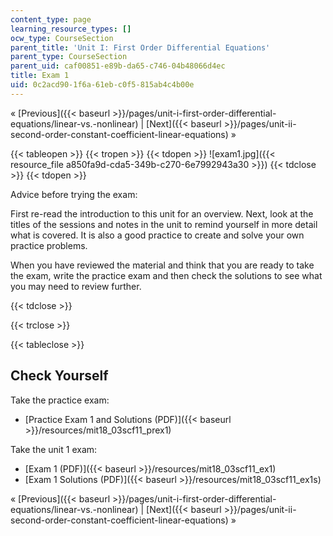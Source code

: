 ```yaml
---
content_type: page
learning_resource_types: []
ocw_type: CourseSection
parent_title: 'Unit I: First Order Differential Equations'
parent_type: CourseSection
parent_uid: caf00851-e89b-da65-c746-04b48066d4ec
title: Exam 1
uid: 0c2acd90-1f6a-61eb-c0f5-815ab4c4b00e
---
```


« [Previous]({{< baseurl >}}/pages/unit-i-first-order-differential-equations/linear-vs.-nonlinear) | [Next]({{< baseurl >}}/pages/unit-ii-second-order-constant-coefficient-linear-equations) »

{{< tableopen >}}
{{< tropen >}}
{{< tdopen >}}
![exam1.jpg]({{< resource_file a850fa9d-cda5-349b-c270-6e7992943a30 >}})
{{< tdclose >}}
{{< tdopen >}}


Advice before trying the exam:

First re-read the introduction to this unit for an overview. Next, look at the titles of the sessions and notes in the unit to remind yourself in more detail what is covered. It is also a good practice to create and solve your own practice problems.

When you have reviewed the material and think that you are ready to take the exam, write the practice exam and then check the solutions to see what you may need to review further.


{{< tdclose >}}

{{< trclose >}}

{{< tableclose >}}

Check Yourself
--------------

Take the practice exam:

*   [Practice Exam 1 and Solutions (PDF)]({{< baseurl >}}/resources/mit18_03scf11_prex1)

Take the unit 1 exam:

*   [Exam 1 (PDF)]({{< baseurl >}}/resources/mit18_03scf11_ex1)
*   [Exam 1 Solutions (PDF)]({{< baseurl >}}/resources/mit18_03scf11_ex1s)

« [Previous]({{< baseurl >}}/pages/unit-i-first-order-differential-equations/linear-vs.-nonlinear) | [Next]({{< baseurl >}}/pages/unit-ii-second-order-constant-coefficient-linear-equations) »